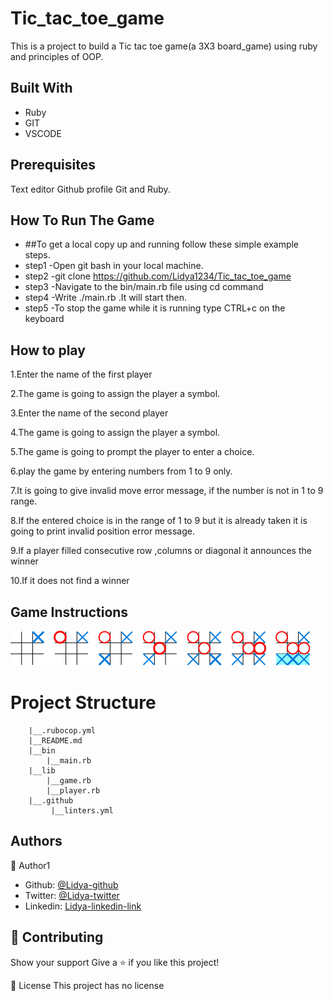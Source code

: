 # Tic_tac_toe_game
This is a project to build a Tic tac toe game(a 3X3 board_game) using ruby and principles of OOP.


## Built With

- Ruby
- GIT
- VSCODE
## Prerequisites 
Text editor
Github profile
Git and Ruby.
 
## How To Run The Game

- ##To get a local copy up and running follow these simple example steps.
- step1 -Open git bash in your local machine.
- step2 -git clone https://github.com/Lidya1234/Tic_tac_toe_game
- step3 -Navigate to the bin/main.rb file using cd command
- step4 -Write ./main.rb  .It will start then.
- step5 -To stop the game while it is running type CTRL+c on the keyboard

## How to play

1.Enter the name of the first player

2.The game is going to assign the player a symbol.

3.Enter the name of the second player

4.The game is going to assign the player a symbol.

5.The game is going to prompt the player to enter a choice.

6.play the game by entering numbers from 1 to 9 only.

7.It is going to give invalid move error message, if the number is not in 1 to 9 range.

8.If the entered choice is in the range of 1 to 9 but it is already taken it is going to print invalid position error message. 

9.If a player filled consecutive row ,columns or diagonal it announces the winner 

10.If it does not find a winner

## Game Instructions
<img src="game_rules.png">

  # Project Structure
        
        |__.rubocop.yml
        |__README.md
        |__bin
            |__main.rb
        |__lib
            |__game.rb
            |__player.rb
        |__.github
             |__linters.yml


<h2>Authors</h2>

👤 Author1

- Github: [@Lidya-github ](https://github.com/Lidya1234)
- Twitter: [@Lidya-twitter](https://twitter.com/Lidya42676629)
- Linkedin: [Lidya-linkedin-link](https://www.linkedin.com/in/lidya-ghebreigziabher-4a94391aa/)



## 🤝 Contributing
Show your support Give a ⭐️ if you like this project!



📝 License 
This project has no license
